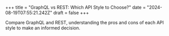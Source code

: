 +++
title = "GraphQL vs REST: Which API Style to Choose?"
date = "2024-08-19T07:55:21.242Z"
draft = false
+++

  Compare GraphQL and REST, understanding the pros and cons of each API style to make an informed decision.
        